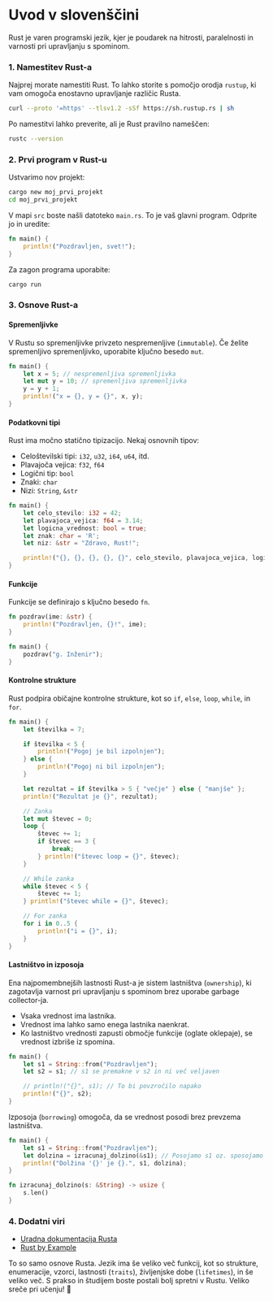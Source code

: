 # Uvod v slovenščini
Rust je varen programski jezik, kjer je poudarek na hitrosti, paralelnosti in varnosti pri upravljanju s spominom.

### 1. Namestitev Rust-a
Najprej morate namestiti Rust. To lahko storite s pomočjo orodja `rustup`, ki vam omogoča enostavno upravljanje različic Rusta.

```bash
curl --proto '=https' --tlsv1.2 -sSf https://sh.rustup.rs | sh
```

Po namestitvi lahko preverite, ali je Rust pravilno nameščen:

```bash
rustc --version
```

### 2. Prvi program v Rust-u
Ustvarimo nov projekt:

```bash
cargo new moj_prvi_projekt
cd moj_prvi_projekt
```

V mapi `src` boste našli datoteko `main.rs`. To je vaš glavni program. Odprite jo in uredite:

```rust
fn main() {
    println!("Pozdravljen, svet!");
}
```

Za zagon programa uporabite:

```bash
cargo run
```

### 3. Osnove Rust-a

#### Spremenljivke
V Rustu so spremenljivke privzeto nespremenljive (`immutable`). Če želite spremenljivo spremenljivko, uporabite ključno besedo `mut`.

```rust
fn main() {
    let x = 5; // nespremenljiva spremenljivka
    let mut y = 10; // spremenljiva spremenljivka
    y = y + 1;
    println!("x = {}, y = {}", x, y);
}
```

#### Podatkovni tipi
Rust ima močno statično tipizacijo. Nekaj osnovnih tipov:

- Celoštevilski tipi: `i32`, `u32`, `i64`, `u64`, itd.
- Plavajoča vejica: `f32`, `f64`
- Logični tip: `bool`
- Znaki: `char`
- Nizi: `String`, `&str`

```rust
fn main() {
    let celo_stevilo: i32 = 42;
    let plavajoca_vejica: f64 = 3.14;
    let logicna_vrednost: bool = true;
    let znak: char = 'R';
    let niz: &str = "Zdravo, Rust!";

    println!("{}, {}, {}, {}, {}", celo_stevilo, plavajoca_vejica, logicna_vrednost, znak, niz);
}
```

#### Funkcije
Funkcije se definirajo s ključno besedo `fn`.

```rust
fn pozdrav(ime: &str) {
    println!("Pozdravljen, {}!", ime);
}

fn main() {
    pozdrav("g. Inženir");
}
```

#### Kontrolne strukture
Rust podpira običajne kontrolne strukture, kot so `if`, `else`, `loop`, `while`, in `for`.

```rust
fn main() {
    let številka = 7;

    if številka < 5 {
        println!("Pogoj je bil izpolnjen");
    } else {
        println!("Pogoj ni bil izpolnjen");
    }

    let rezultat = if številka > 5 { "večje" } else { "manjše" };
    println!("Rezultat je {}", rezultat);

    // Zanka
    let mut števec = 0;
    loop {
        števec += 1;
        if števec == 3 {
            break;
        } println!("števec loop = {}", števec);
    }

    // While zanka
    while števec < 5 {
        števec += 1;
    } println!("števec while = {}", števec);

    // For zanka
    for i in 0..5 {
        println!("i = {}", i);
    }
}
```

#### Lastništvo in izposoja
Ena najpomembnejših lastnosti Rust-a je sistem lastništva (`ownership`), ki zagotavlja varnost pri upravljanju s spominom brez uporabe garbage collector-ja.

- Vsaka vrednost ima lastnika.
- Vrednost ima lahko samo enega lastnika naenkrat.
- Ko lastništvo vrednosti zapusti območje funkcije (oglate oklepaje), se vrednost izbriše iz spomina.

```rust
fn main() {
    let s1 = String::from("Pozdravljen");
    let s2 = s1; // s1 se premakne v s2 in ni več veljaven

    // println!("{}", s1); // To bi povzročilo napako
    println!("{}", s2);
}
```

Izposoja (`borrowing`) omogoča, da se vrednost posodi brez prevzema lastništva.

```rust
fn main() {
    let s1 = String::from("Pozdravljen");
    let dolzina = izracunaj_dolzino(&s1); // Posojamo s1 oz. sposojamo si od s1
    println!("Dolžina '{}' je {}.", s1, dolzina);
}

fn izracunaj_dolzino(s: &String) -> usize {
    s.len()
}
```

### 4. Dodatni viri
- [Uradna dokumentacija Rusta](https://doc.rust-lang.org/book/)
- [Rust by Example](https://doc.rust-lang.org/rust-by-example/)

To so samo osnove Rusta. Jezik ima še veliko več funkcij, kot so strukture, enumeracije, vzorci, lastnosti (`traits`), življenjske dobe (`lifetimes`), in še veliko več. S prakso in študijem boste postali bolj spretni v Rustu. Veliko sreče pri učenju! 🚀
